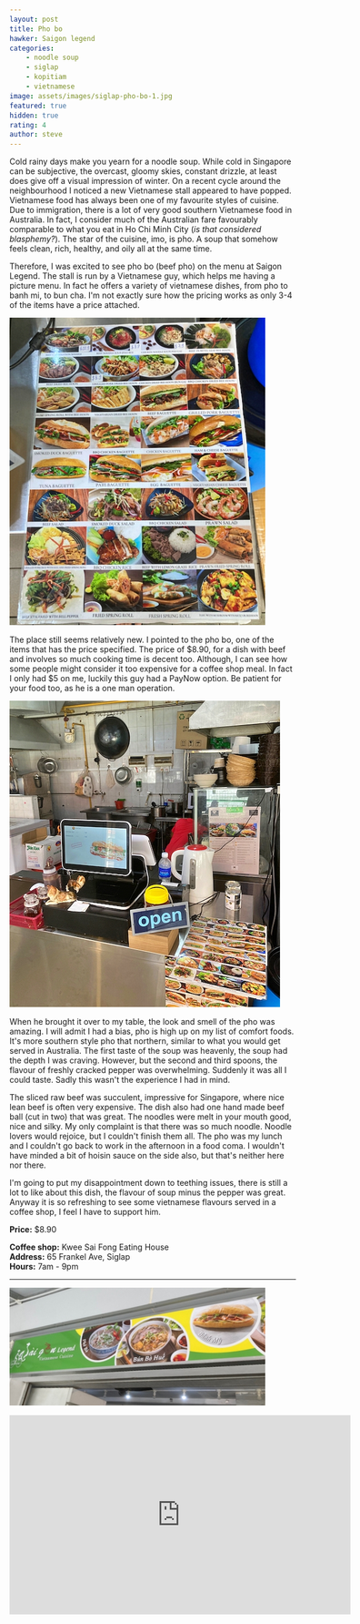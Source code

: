 ```yaml
---
layout: post
title: Pho bo
hawker: Saigon legend
categories: 
    - noodle soup
    - siglap
    - kopitiam
    - vietnamese
image: assets/images/siglap-pho-bo-1.jpg
featured: true
hidden: true
rating: 4
author: steve
---
```

Cold rainy days make you yearn for a noodle soup. While cold in Singapore can be subjective, the overcast, gloomy skies, constant drizzle, at least does give off a visual impression of winter. On a recent cycle around the neighbourhood I noticed a new Vietnamese stall appeared to have popped. Vietnamese food has always been one of my favourite styles of cuisine. Due to immigration, there is a lot of very good southern Vietnamese food in Australia. In fact, I consider much of the Australian fare favourably comparable to what you eat in Ho Chi Minh City (*is that considered blasphemy?*). The star of the cuisine, imo, is pho. A soup that somehow feels clean, rich, healthy, and oily all at the same time.

Therefore, I was excited to see pho bo (beef pho) on the menu at Saigon Legend. The stall is run by a Vietnamese guy, which helps me having a picture menu. In fact he offers a variety of vietnamese dishes, from pho to banh mi, to bun cha. I'm not exactly sure how the pricing works as only 3-4 of the items have a price attached. 

![Saigon legend menu](/assets/images/siglap-pho-bo-2.jpg "Saigon legend menu")

The place still seems relatively new. I pointed to the pho bo, one of the items that has the price specified. The price of $8.90, for a dish with beef and involves so much cooking time is decent too. Although, I can see how some people might consider it too expensive for a coffee shop meal. In fact I only had $5 on me, luckily this guy had a PayNow option. Be patient for your food too, as he is a one man operation.

![Saigon legend kitchen](/assets/images/siglap-pho-bo-3.jpg "Saigon legend kitchen")

When he brought it over to my table, the look and smell of the pho was amazing. I will admit I had a bias, pho is high up on my list of comfort foods. It's more southern style pho that northern, similar to what you would get served in Australia. The first taste of the soup was heavenly, the soup had the depth I was craving. However, but the second and third spoons, the flavour of freshly cracked pepper was overwhelming. Suddenly it was all I could taste. Sadly this wasn't the experience I had in mind.

The sliced raw beef was succulent, impressive for Singapore, where nice lean beef is often very expensive. The dish also had one hand made beef ball (cut in two) that was great. The noodles were melt in your mouth good, nice and silky. My only complaint is that there was so much noodle. Noodle lovers would rejoice, but I couldn't finish them all. The pho was my lunch and I couldn't go back to work in the afternoon in a food coma. I wouldn't have minded a bit of hoisin sauce on the side also, but that's neither here nor there.

I'm going to put my disappointment down to teething issues, there is still a lot to like about this dish, the flavour of soup minus the pepper was great. Anyway it is so refreshing to see some vietnamese flavours served in a coffee shop, I feel I have to support him.


**Price:** $8.90  

**Coffee shop:** Kwee Sai Fong Eating House  
**Address:** 65 Frankel Ave, Siglap  
**Hours:** 7am - 9pm   

***  

![Saigon legend sign](/assets/images/siglap-pho-bo-4.jpg "Saigon legend sign")

<iframe src="https://www.google.com/maps/embed?pb=!1m18!1m12!1m3!1d3988.7664329136437!2d103.91678721441258!3d1.3156950620515733!2m3!1f0!2f0!3f0!3m2!1i1024!2i768!4f13.1!3m3!1m2!1s0x31da22a61504fc09%3A0xef4ccc977bb2c7b0!2sKwee+Sai+Fong+Eating+House!5e0!3m2!1sen!2ssg!4v1566456891113!5m2!1sen!2ssg" width="600" height="350" frameborder="0" style="border:0" allowfullscreen></iframe>